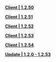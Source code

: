 **[Client | 1.2.50](https://autopatchcn.yuanshen.com/client_app/beta_pc/20201218_790744aa9f743bd5/yuanshen_beta_1.2.50.zip)**

**[Client | 1.2.51](https://autopatchcn.yuanshen.com/client_app/beta_pc/20201225_da96f80c23b1a24f/yuanshen_beta_1.2.51.zip)**

**[Client | 1.2.52](https://autopatchcn.yuanshen.com/client_app/beta_pc/20201231_7dcfae46b002039d/yuanshen_beta_1.2.52.zip)**

**[Client | 1.2.53](https://autopatchcn.yuanshen.com/client_app/beta_pc/20210108_e774dd75599cab44/yuanshen_beta_1.2.53.zip)**

**[Client | 1.2.54](https://autopatchcn.yuanshen.com/client_app/beta_pc/20210114_88ad176a0d031c10/yuanshen_beta_1.2.54.zip)**


**[Update | 1.2.0 - 1.2.53](https://hk4e-download-sync-bj.oss-cn-beijing.aliyuncs.com/client_app/update/hk4e_cn/2/1.2.0_1.2.53_diff_UB15kWrd.zip)**

